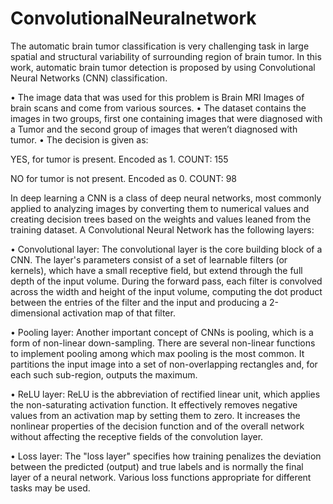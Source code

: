 # ConvolutionalNeuralnetwork
The automatic brain tumor classification is very challenging task in large spatial and structural variability of surrounding region of brain tumor. 
In this work, automatic brain tumor detection is proposed by using Convolutional Neural Networks (CNN) classification.

•	The image data that was used for this problem is Brain MRI Images of brain scans and come from various sources. 
•	The dataset contains the images in two groups, first one containing images that were diagnosed with a Tumor and the second group of images that weren’t diagnosed with tumor. 
•	The decision is given as:

YES, for tumor is present. Encoded as 1. COUNT: 155

NO for tumor is not present. Encoded as 0. COUNT: 98

In deep learning a CNN is a class of deep neural networks, most commonly applied to analyzing images by converting them to numerical values and creating decision trees based on the weights and values leaned from the training dataset. A Convolutional Neural Network has the following layers: 

•	Convolutional layer: The convolutional layer is the core building block of a CNN. The layer's parameters consist of a set of learnable filters (or kernels), which have a small receptive field, but extend through the full depth of the input volume. During the forward pass, each filter is convolved across the width and height of the input volume, computing the dot product between the entries of the filter and the input and producing a 2-dimensional activation map of that filter.

•	Pooling layer: Another important concept of CNNs is pooling, which is a form of non-linear down-sampling. There are several non-linear functions to implement pooling among which max pooling is the most common. It partitions the input image into a set of non-overlapping rectangles and, for each such sub-region, outputs the maximum.

•	ReLU layer: ReLU is the abbreviation of rectified linear unit, which applies the non-saturating activation function. It effectively removes negative values from an activation map by setting them to zero. It increases the nonlinear properties of the decision function and of the overall network without affecting the receptive fields of the convolution layer.

•	Loss layer: The "loss layer" specifies how training penalizes the deviation between the predicted (output) and true labels and is normally the final layer of a neural network. Various loss functions appropriate for different tasks may be used.

